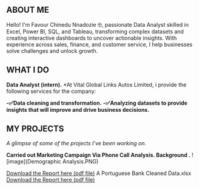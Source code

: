 <!--Section 1: Introduce your self-->
## ABOUT ME

Hello! I'm Favour Chinedu Nnadozie 🤓, passionate Data Analyst skilled in Excel, Power BI, SQL, and Tableau, transforming complex datasets and creating interactive dashboards to uncover actionable insights. 
With experience across sales, finance, and customer service, I help businesses solve challenges and unlock growth.

<!--Mention your top/relevant skills here - core and soft skills-->
## WHAT I DO

**Data Analyst (intern).**
*At Vital Global Links Autos Limited, i provide the following services for the company:

**-✅Data cleaning and transformation.** 
**-✅Analyzing datasets to provide insights that will improve and drive business decisions.**

<!--Section 2: List 3-4 key projects-->
## MY PROJECTS 

*A glimpse of some of the projects I've been working on.*

**Carried out Marketing Campaign Via Phone Call Analysis.
Background
.**
![image](Demographic  Analysis.PNG)

<a href="A Portuguese Bank Cleaned Data.xlsx">Download the Report here (pdf file)</a>
A Portuguese Bank Cleaned Data.xlsx
<a href="Pillar Bank Project Documentation.pdf">Download the Report here (pdf file)</a>
